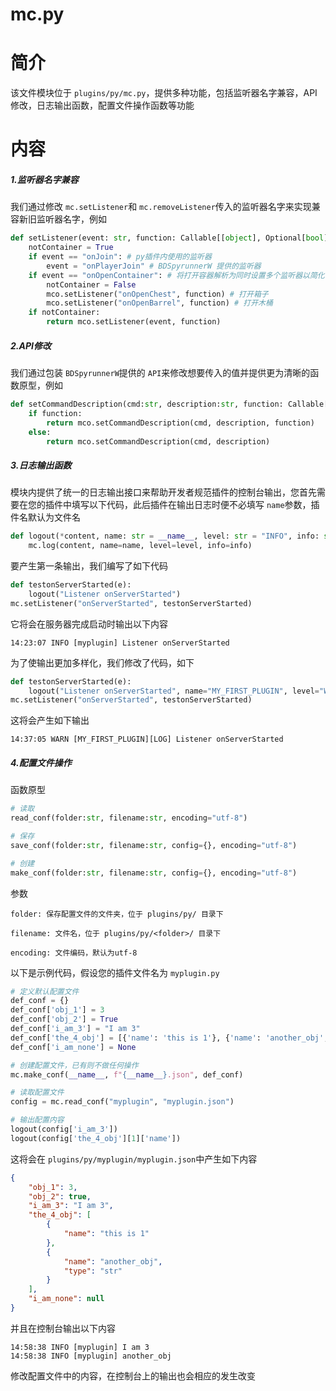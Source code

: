 # mc.py

# 简介

该文件模块位于 `plugins/py/mc.py`，提供多种功能，包括监听器名字兼容，API修改，日志输出函数，配置文件操作函数等功能

# 内容

##### 1.监听器名字兼容

我们通过修改 `mc.setListener`和 `mc.removeListener`传入的监听器名字来实现兼容新旧监听器名字，例如

```python
def setListener(event: str, function: Callable[[object], Optional[bool]]) -> None:
    notContainer = True
    if event == "onJoin": # py插件内使用的监听器
        event = "onPlayerJoin" # BDSpyrunnerW 提供的监听器
    if event == "onOpenContainer": # 将打开容器解析为同时设置多个监听器以简化代码
        notContainer = False
        mco.setListener("onOpenChest", function) # 打开箱子
        mco.setListener("onOpenBarrel", function) # 打开木桶
    if notContainer:
        return mco.setListener(event, function)
```

##### 2.API修改

我们通过包装 `BDSpyrunnerW`提供的 `API`来修改想要传入的值并提供更为清晰的函数原型，例如

```python
def setCommandDescription(cmd:str, description:str, function: Callable[[object], Optional[bool]] = None) -> None:
    if function:
        return mco.setCommandDescription(cmd, description, function)
    else:
        return mco.setCommandDescription(cmd, description)
```

##### 3.日志输出函数

模块内提供了统一的日志输出接口来帮助开发者规范插件的控制台输出，您首先需要在您的插件中填写以下代码，此后插件在输出日志时便不必填写 `name`参数，插件名默认为文件名

```python
def logout(*content, name: str = __name__, level: str = "INFO", info: str = ""):
    mc.log(content, name=name, level=level, info=info)
```

要产生第一条输出，我们编写了如下代码

```python
def testonServerStarted(e):
	logout("Listener onServerStarted")
mc.setListener("onServerStarted", testonServerStarted)
```

它将会在服务器完成启动时输出以下内容

```plaintext
14:23:07 INFO [myplugin] Listener onServerStarted
```

为了使输出更加多样化，我们修改了代码，如下

```python
def testonServerStarted(e):
	logout("Listener onServerStarted", name="MY_FIRST_PLUGIN", level="WARN", info="LOG")
mc.setListener("onServerStarted", testonServerStarted)
```

这将会产生如下输出

```plaintext
14:37:05 WARN [MY_FIRST_PLUGIN][LOG] Listener onServerStarted
```

##### 4.配置文件操作

函数原型

```python
# 读取
read_conf(folder:str, filename:str, encoding="utf-8")

# 保存
save_conf(folder:str, filename:str, config={}, encoding="utf-8")

# 创建
make_conf(folder:str, filename:str, config={}, encoding="utf-8")
```

参数

```
folder: 保存配置文件的文件夹，位于 plugins/py/ 目录下
```

```
filename: 文件名，位于 plugins/py/<folder>/ 目录下
```

```
encoding: 文件编码，默认为utf-8
```

以下是示例代码，假设您的插件文件名为 `myplugin.py`

```python
# 定义默认配置文件
def_conf = {}
def_conf['obj_1'] = 3
def_conf['obj_2'] = True
def_conf['i_am_3'] = "I am 3"
def_conf['the_4_obj'] = [{'name': 'this is 1'}, {'name': 'another_obj', 'type': 'str'}]
def_conf['i_am_none'] = None

# 创建配置文件，已有则不做任何操作
mc.make_conf(__name__, f"{__name__}.json", def_conf)

# 读取配置文件
config = mc.read_conf("myplugin", "myplugin.json")

# 输出配置内容
logout(config['i_am_3'])
logout(config['the_4_obj'][1]['name'])
```

这将会在 `plugins/py/myplugin/myplugin.json`中产生如下内容

```json
{
	"obj_1": 3,
	"obj_2": true,
	"i_am_3": "I am 3",
	"the_4_obj": [
		{
			"name": "this is 1"
		},
		{
			"name": "another_obj",
			"type": "str"
		}
	],
	"i_am_none": null
}
```

并且在控制台输出以下内容

```plaintext
14:58:38 INFO [myplugin] I am 3
14:58:38 INFO [myplugin] another_obj
```

修改配置文件中的内容，在控制台上的输出也会相应的发生改变
